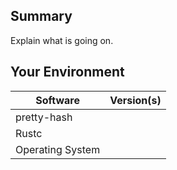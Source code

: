 ## Summary
Explain what is going on.

## Your Environment
| Software         | Version(s) |
| ---------------- | ---------- |
| pretty-hash      |
| Rustc            |
| Operating System |
